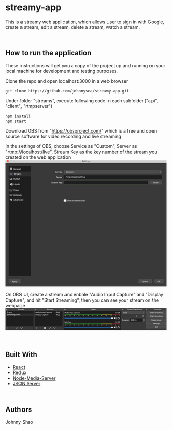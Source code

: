 # streamy-app
This is a streamy web application, which allows user to sign in with Google, create a stream, edit a stream, delete a stream, watch a stream.

<br/>

## How to run the application
These instructions will get you a copy of the project up and running on your local machine for development and testing purposes.

Clone the repo and open localhost:3000 in a web browser
```
git clone https://github.com/johnnysea/streamy-app.git
```

Under folder "streams", execute following code in each subfolder ("api", "client", "rtmpserver")
```
npm install
npm start
```

Download OBS from "https://obsproject.com/" which is a free and open source software for video recording and live streaming

In the settings of OBS, choose Service as "Custom", Server as "rtmp://localhost/live", Stream Key as the key number of the stream you created on the web application
![picture](pic/OBS_setting.png)


On OBS UI, create a stream and enbale "Audio Input Capture" and "Display Capture", and hit "Start Streaming", then you can see your stream on the webpage
![picture](pic/OBS_UI.png)

<br/>

## Built With
* [React](https://reactjs.org/) 
* [Redux](https://redux.js.org/)
* [Node-Media-Server](https://github.com/illuspas/Node-Media-Server)
* [JSON Server](https://www.npmjs.com/package/json-server)

<br/>

## Authors

Johnny Shao